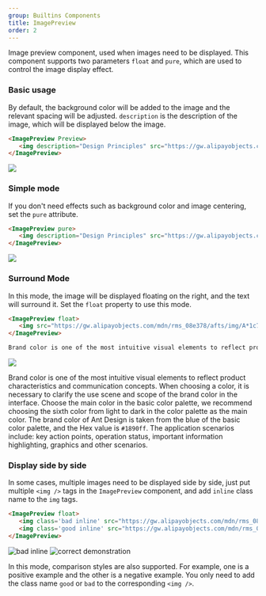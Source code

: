 ```yaml
---
group: Builtins Components
title: ImagePreview
order: 2
---
```


Image preview component, used when images need to be displayed. This component supports two parameters `float` and `pure`, which are used to control the image display effect.

### Basic usage

By default, the background color will be added to the image and the relevant spacing will be adjusted. `description` is the description of the image, which will be displayed below the image.

```md
<ImagePreview Preview>
   <img description="Design Principles" src="https://gw.alipayobjects.com/mdn/rms_08e378/afts/img/A*aFiGRbIvuH4AAAAAAAAAAABkARQnAQ" />
</ImagePreview>
```

<ImagePreview Preview>
   <img description="Design Principles" src="https://gw.alipayobjects.com/mdn/rms_08e378/afts/img/A*aFiGRbIvuH4AAAAAAAAAAABkARQnAQ" />
</ImagePreview>

### Simple mode

If you don't need effects such as background color and image centering, set the `pure` attribute.

```md
<ImagePreview pure>
   <img description="Design Principles" src="https://gw.alipayobjects.com/mdn/rms_08e378/afts/img/A*aFiGRbIvuH4AAAAAAAAAAABkARQnAQ" />
</ImagePreview>
```

<ImagePreview pure>
   <img description="Design Principles" src="https://gw.alipayobjects.com/mdn/rms_08e378/afts/img/A*aFiGRbIvuH4AAAAAAAAAAABkARQnAQ" />
</ImagePreview>

### Surround Mode

In this mode, the image will be displayed floating on the right, and the text will surround it. Set the `float` property to use this mode.

```md
<ImagePreview float>
   <img src="https://gw.alipayobjects.com/mdn/rms_08e378/afts/img/A*1c74TKxuEW4AAAAAAAAAAABkARQnAQ" />
</ImagePreview>

Brand color is one of the most intuitive visual elements to reflect product characteristics and communication concepts. When choosing a color, it is necessary to clarify the use scene and scope of the brand color in the interface. Choose the main color in the basic color palette, we recommend choosing the sixth color from light to dark in the color palette as the main color. The brand color of Ant Design is taken from the blue of the basic color palette, and the Hex value is `#1890ff`. The application scenarios include: key action points, operation status, important information highlighting, graphics and other scenarios.
```

<ImagePreview float>
   <img src="https://gw.alipayobjects.com/mdn/rms_08e378/afts/img/A*1c74TKxuEW4AAAAAAAAAAABkARQnAQ" />
</ImagePreview>

Brand color is one of the most intuitive visual elements to reflect product characteristics and communication concepts. When choosing a color, it is necessary to clarify the use scene and scope of the brand color in the interface. Choose the main color in the basic color palette, we recommend choosing the sixth color from light to dark in the color palette as the main color. The brand color of Ant Design is taken from the blue of the basic color palette, and the Hex value is `#1890ff`. The application scenarios include: key action points, operation status, important information highlighting, graphics and other scenarios.

### Display side by side

In some cases, multiple images need to be displayed side by side, just put multiple `<img />` tags in the `ImagePreview` component, and add `inline` class name to the `img` tags.

```md
<ImagePreview float>
   <img class='bad inline' src="https://gw.alipayobjects.com/mdn/rms_08e378/afts/img/A*di8jS5EWYSIAAAAAAAAAAABkARQnAQ" alt="bad inline" description="Do not place more than one in a button area Main button.">
   <img class='good inline' src="https://gw.alipayobjects.com/mdn/rms_08e378/afts/img/A*3WUkT5pD1SUAAAAAAAAAAABkARQnAQ" alt="correct demonstration" description="1. Emphasize a main operation;< br/>2. There is no primary or secondary operation, and the secondary button is the safest choice.">
</ImagePreview>
```

<ImagePreview float>
   <img class='bad inline' src="https://gw.alipayobjects.com/mdn/rms_08e378/afts/img/A*di8jS5EWYSIAAAAAAAAAAABkARQnAQ" alt="bad inline" description="Do not place more than one in a button area Main button.">
   <img class='good inline' src="https://gw.alipayobjects.com/mdn/rms_08e378/afts/img/A*3WUkT5pD1SUAAAAAAAAAAABkARQnAQ" alt="correct demonstration" description="1. Emphasize a main operation;< br/>2. There is no primary or secondary operation, and the secondary button is the safest choice.">
</ImagePreview>

In this mode, comparison styles are also supported. For example, one is a positive example and the other is a negative example. You only need to add the class name `good` or `bad` to the corresponding `<img />`.
